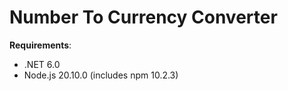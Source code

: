 Number To Currency Converter
===

**Requirements**:

- .NET 6.0
- Node.js 20.10.0 (includes npm 10.2.3)

